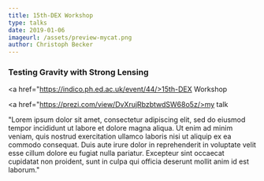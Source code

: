 ```yaml
---
title: 15th-DEX Workshop
type: talks
date: 2019-01-06
imageurl: /assets/preview-mycat.png
author: Christoph Becker
---
```


### Testing Gravity with Strong Lensing
<a href="https://indico.ph.ed.ac.uk/event/44/>15th-DEX Workshop</a>

<a href="https://prezi.com/view/DvXrujRbzbtwdSW68o5z/>my talk</a>

"Lorem ipsum dolor sit amet, consectetur adipiscing elit, sed do eiusmod tempor incididunt ut labore et dolore magna aliqua. Ut enim ad minim veniam, quis nostrud exercitation ullamco laboris nisi ut aliquip ex ea commodo consequat. Duis aute irure dolor in reprehenderit in voluptate velit esse cillum dolore eu fugiat nulla pariatur. Excepteur sint occaecat cupidatat non proident, sunt in culpa qui officia deserunt mollit anim id est laborum."

